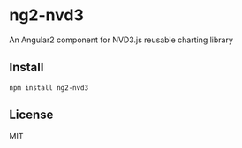 # ng2-nvd3
An Angular2 component for NVD3.js reusable charting library

## Install

    npm install ng2-nvd3

## License
MIT